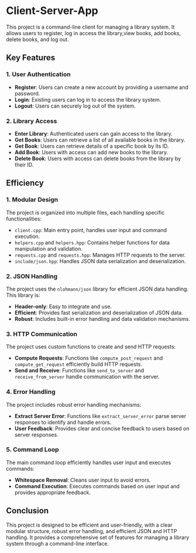 # Client-Server-App

This project is a command-line client for managing a library system. It allows users to register, log in
access the library,view books, add books, delete books, and log out.

## Key Features

### 1. User Authentication
- **Register**: Users can create a new account by providing a username and password.
- **Login**: Existing users can log in to access the library system.
- **Logout**: Users can securely log out of the system.

### 2. Library Access
- **Enter Library**: Authenticated users can gain access to the library.
- **Get Books**: Users can retrieve a list of all available books in the library.
- **Get Book**: Users can retrieve details of a specific book by its ID.
- **Add Book**: Users with access can add new books to the library.
- **Delete Book**: Users with access can delete books from the library by their ID.

## Efficiency

### 1. Modular Design
The project is organized into multiple files, each handling specific functionalities:
- `client.cpp`: Main entry point, handles user input and command execution.
- `helpers.cpp` and `helpers.hpp`: Contains helper functions for data manipulation and validation.
- `requests.cpp` and `requests.hpp`: Manages HTTP requests to the server.
- `include/json.hpp`: Handles JSON data serialization and deserialization.

### 2. JSON Handling
The project uses the `nlohmann/json` library for efficient JSON data handling. This library is:
- **Header-only**: Easy to integrate and use.
- **Efficient**: Provides fast serialization and deserialization of JSON data.
- **Robust**: Includes built-in error handling and data validation mechanisms.

### 3. HTTP Communication
The project uses custom functions to create and send HTTP requests:
- **Compute Requests**: Functions like `compute_post_request` and `compute_get_request` efficiently build HTTP requests.
- **Send and Receive**: Functions like `send_to_server` and `receive_from_server` handle communication with the server.

### 4. Error Handling
The project includes robust error handling mechanisms:
- **Extract Server Error**: Functions like `extract_server_error` parse server responses to identify and handle errors.
- **User Feedback**: Provides clear and concise feedback to users based on server responses.

### 5. Command Loop
The main command loop efficiently handles user input and executes commands:
- **Whitespace Removal**: Cleans user input to avoid errors.
- **Command Execution**: Executes commands based on user input and provides appropriate feedback.

## Conclusion

This project is designed to be efficient and user-friendly, with a clear modular structure, robust error handling, and efficient JSON and HTTP handling. It provides a comprehensive set of features for managing a library system through a command-line interface.
